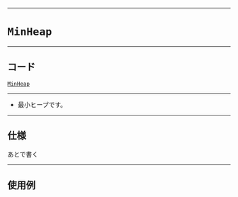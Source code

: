 _____

# `MinHeap`

_____

## コード

[`MinHeap`](https://github.com/titan-23/Library_py/blob/main/DataStructures/Heap/MinHeap.py)
<!-- code=https://github.com/titan-23/Library_py/blob/main/DataStructures\Heap\MinHeap.py -->

_____

- 最小ヒープです。

_____

## 仕様

あとで書く

_____

## 使用例

```python
```

